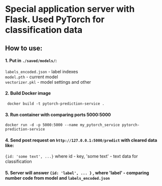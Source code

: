 # Special application server with Flask. Used PyTorch for classification data


## How to use:

#### 1. Put in `./saved/models/`:  
`labels_encoded.json` - label indexes  
`model.pth` - current model  
`vectorizer.pkl` - model settings and other  

#### 2. Build Docker image
```shell
 docker build -t pytorch-prediction-service .
```
#### 3. Run container with comparing ports 5000:5000
```shell
docker run -d -p 5000:5000 --name my_pytorch_service pytorch-prediction-service
```
#### 4. Send post request on ```http://127.0.0.1:5000/predict``` with cleared data like:
`{id: 'some text', ...}` where id - key, 'some text' - text data for classification

#### 5. Server will answer `{id: 'label', ... }` , where 'label' - comparing number code from model and `labels_encoded.json`
